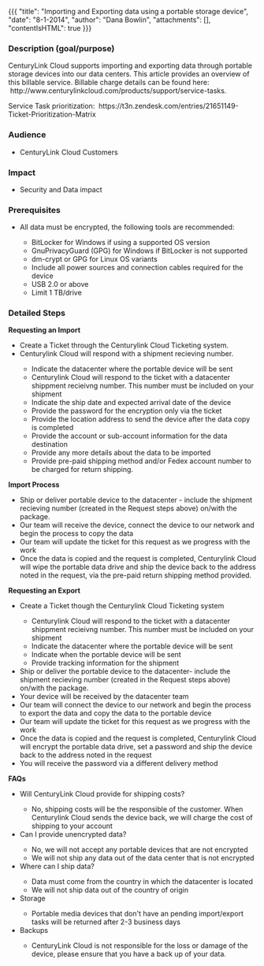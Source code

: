 {{{
  "title": "Importing and Exporting data using a portable storage device",
  "date": "8-1-2014",
  "author": "Dana Bowlin",
  "attachments": [],
  "contentIsHTML": true
}}}

<h3>Description (goal/purpose)</h3>
<p>CenturyLink Cloud supports importing and exporting data through portable storage devices into our data centers. This article provides an overview of this billable service. Billable charge details can be found here: &nbsp;http://www.centurylinkcloud.com/products/support/service-tasks.
  &nbsp;</p>
<p>Service Task prioritization: &nbsp;https://t3n.zendesk.com/entries/21651149-Ticket-Prioritization-Matrix</p>


<h3>Audience</h3>
<ul>
  <li>CenturyLink Cloud Customers</li>
</ul>
<h3>Impact</h3>
<ul>
  <li>Security and Data impact</li>
</ul>
<h3>Prerequisites</h3>
<ul>
  <li>All data must be encrypted, the following tools are recommended:
    <br />
  </li>
  <ul>
    <li>BitLocker for Windows if using a supported OS version</li>
    <li>GnuPrivacyGuard (GPG) for Windows if BitLocker is not supported</li>
    <li>dm-crypt or GPG for Linux OS variants</li>
    <li>Include all power sources and connection cables required for the device</li>
    <li>USB 2.0 or above</li>
    <li>Limit 1 TB/drive</li>
  </ul>
</ul>
<h3>Detailed Steps</h3>
<p><strong>Requesting an Import</strong>
</p>

<ul>
  <li>Create a Ticket through the Centurylink Cloud Ticketing system.</li>
  <li>Centurylink Cloud will respond with a shipment recieving number.</li>
  <ul>
    <li>Indicate the datacenter where the portable device will be sent</li>
    <li>Centurylink Cloud will respond to the ticket with a datacenter shippment recieivng number. This number must be included on your shipment</li>
    <li>Indicate the ship date and expected arrival date of the device</li>
    <li>Provide the password for the encryption only via the ticket</li>
    <li>Provide the location address to send the device after the data copy is completed</li>
    <li>Provide the account or sub-account information for the data destination</li>
    <li>Provide any more details about the data to be imported</li>
    <li>Provide pre-paid&nbsp;shipping method and/or Fedex account number to be charged for return shipping.</li>
  </ul>
</ul>
<p><strong>Import Process</strong>
</p>
<ul>
  <li>Ship or deliver portable device to the datacenter - include the shipment recieving number (created in the Request steps above) on/with the package.</li>
  <li>Our team will receive the device, connect the device to our network and begin the process to copy the data</li>
  <li>Our team will update the ticket for this request as we progress with the work</li>
  <li>Once the data is copied and the request is completed, Centurylink Cloud will wipe the portable data drive and ship the device back to the address noted in the request, via the pre-paid return shipping method provided.</li>
</ul>

<p><strong>Requesting an Export&nbsp;</strong>
</p>

<ul>
  <li>Create a Ticket though the Centurylink Cloud Ticketing system</li>
  <ul>
   <li>Centurylink Cloud will respond to the ticket with a datacenter shippment recieivng number. This number must be included on your shipment</li>
    <li>Indicate the datacenter where the portable device will be sent</li>
    <li>Indicate when the portable device will be sent</li>
    <li>Provide tracking information for the shipment</li>
  </ul>
  <li>Ship or&nbsp;deliver&nbsp;the portable device to the datacenter- include the shipment recieving number (created in the Request steps above) on/with the package.</li>
  <li>Your device will be received by the datacenter team
    <br />
  </li>
  <li>Our team will connect the device to our network and begin the process to export the data and copy the data to the portable device</li>
  <li>Our team will update the ticket for this request as we progress with the work</li>
  <li>Once the data is copied and the request is completed, Centurylink Cloud will encrypt the portable data drive, set a password and ship the device back to the address noted in the request</li>
  <li>You will receive the password via a different delivery method</li>
</ul>
<p><strong>FAQs</strong>
</p>
<ul>
  <li>Will CenturyLink Cloud provide for shipping costs?</li>
  <ul>
    <li>No, shipping costs will be the responsible of the customer. When Centurylink Cloud sends the device back, we will charge the cost of shipping to your account</li>
  </ul>
  <li>Can I provide unencrypted data?</li>
  <ul>
    <li>No, we will not accept any portable devices that are not encrypted&nbsp;</li>
    <li>We will not ship any data out of the data center that is not encrypted</li>
  </ul>
  <li>Where can I ship data?</li>
  <ul>
    <li>Data must come from the country in which the datacenter is located</li>
    <li>We will not ship data out of the country of origin</li>
  </ul>
  <li>Storage</li>
  <ul>
    <li>Portable media devices that don't have an pending import/export tasks will be returned after 2-3 business days</li>
      </ul>
  <li>Backups</li>
  <ul>
    <li>CenturyLink Cloud is not responsible for the loss or damage of the device, please ensure that you have a back up of your data.</li>
</ul>
